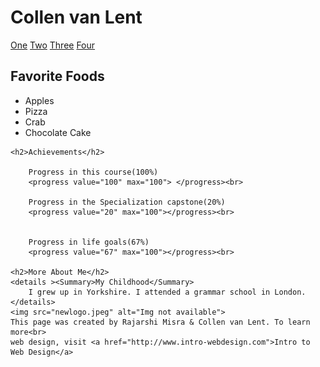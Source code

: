 <!DOCTYPE html>
<html lang="en">
<head>
    <meta charset="UTF-8">
    <meta name="viewport" content="width=device-width, initial-scale=1.0">
    <title>Document</title>
</head>
<body>
    <H1>Collen van Lent</H1>
    <a href="https://www.google.co.in">One</a>
    <a href="https://www.google.co.in">Two</a>
    <a href="https://www.google.co.in">Three</a>
    <a href="https://www.google.co.in">Four</a>
    <h2>Favorite Foods</h2>
        <ul>
            <li>Apples</li>
            <li>Pizza</li>
            <li>Crab</li>
            <li>Chocolate Cake</li>
        </ul>

    <h2>Achievements</h2>
    
        Progress in this course(100%)
        <progress value="100" max="100"> </progress><br>
    
        Progress in the Specialization capstone(20%)
        <progress value="20" max="100"></progress><br>
    
    
        Progress in life goals(67%)
        <progress value="67" max="100"></progress><br>
    
    <h2>More About Me</h2>
    <details ><Summary>My Childhood</Summary>
        I grew up in Yorkshire. I attended a grammar school in London.</details>
    <img src="newlogo.jpeg" alt="Img not available">
    This page was created by Rajarshi Misra & Collen van Lent. To learn more<br>
    web design, visit <a href="http://www.intro-webdesign.com">Intro to Web Design</a>
</body>
</html>
